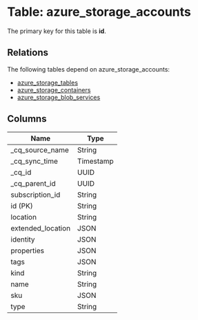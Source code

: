 # Table: azure_storage_accounts

The primary key for this table is **id**.

## Relations

The following tables depend on azure_storage_accounts:
  - [azure_storage_tables](azure_storage_tables.md)
  - [azure_storage_containers](azure_storage_containers.md)
  - [azure_storage_blob_services](azure_storage_blob_services.md)

## Columns

| Name          | Type          |
| ------------- | ------------- |
|_cq_source_name|String|
|_cq_sync_time|Timestamp|
|_cq_id|UUID|
|_cq_parent_id|UUID|
|subscription_id|String|
|id (PK)|String|
|location|String|
|extended_location|JSON|
|identity|JSON|
|properties|JSON|
|tags|JSON|
|kind|String|
|name|String|
|sku|JSON|
|type|String|